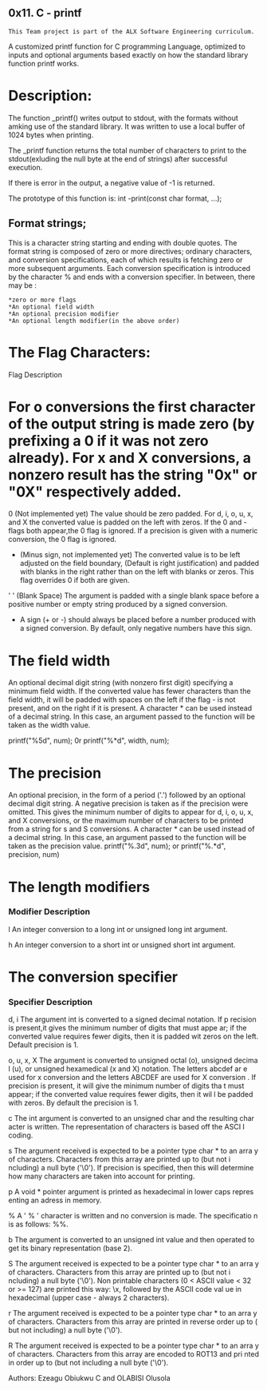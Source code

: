 ## 0x11. C - printf

	This Team project is part of the ALX Software Engineering curriculum.

A customized printf function for C programming Language, optimized to inputs and optional arguments based exactly on how the standard library function printf works.

# Description:
The function _printf() writes output to stdout, with the formats without amking use of the standard library.
It was written to use a local buffer of 1024 bytes when printing.

The _printf function returns the total number of characters to print to the stdout(exluding the null byte at the end of strings) after successful execution.

If there is error in the output, a negative value of -1 is returned.

The prototype of this function is: int -print(const char format, ...);

## Format strings;

This is a character string starting and ending with double quotes. The format string is composed of zero or more directives; ordinary characters, and conversion specifications, each of which results is fetching zero or more subsequent arguments.
Each conversion specification is introduced by the character % and ends with a conversion specifier. In between, there may be :

	*zero or more flags
	*An optional field width
	*An optional precision modifier
	*An optional length modifier(in the above order)

# The Flag Characters:

Flag	Description
#	For o conversions the first character of the output string is made zero (by prefixing a 0 if it was not zero already). For x and X conversions, a nonzero result has the string "0x" or "0X" respectively added.

0	(Not implemented yet) The value should be zero padded. For d, i, o, u, x, and X the converted value is padded on the left with zeros. If the 0 and - flags both appear,the 0 flag is ignored. If a precision is given with a numeric conversion, the 0 flag is ignored.

-	(Minus sign, not implemented yet) The converted value is to be left adjusted on the field boundary, (Default is right justification) and padded with blanks in the right rather than on the left with blanks or zeros. This flag overrides 0 if both are given.

' '	(Blank Space) The argument is padded with a single blank space before a positive number or empty string produced by a signed conversion.

+	A sign (+ or -) should always be placed before a number produced with a signed conversion. By default, only negative numbers have this sign.


# The field width

An optional decimal digit string (with nonzero first digit) specifying a minimum field width. If the converted value has fewer characters than the field width, it will be padded with spaces on the left if the flag - is not present, and on the right if it is present. A character * can be used instead of a decimal string. In this case, an argument passed to the function will be taken as the width value.

printf("%5d", num);    0r    printf("%*d", width, num);

# The precision

An optional precision, in the form of a period ('.') followed by an optional decimal digit string. A negative precision is taken as if the precision were omitted. This gives the minimum number of digits to appear for d, i, o, u, x, and X conversions, or the maximum number of characters to be printed from a string for s and S conversions. A character * can be used instead of a decimal string. In this case, an argument passed to the function will be taken as the precision value.
 printf("%.3d", num);     or    printf("%.*d", precision, num)

# The length modifiers

### Modifier	Description

l	An integer conversion to a long int or unsigned long int argument.

h	An integer conversion to a short int or unsigned short int argument.

# The conversion specifier

### Specifier	Description
d, i		The argument int is converted to a signed decimal notation. If p	recision is present,it gives the minimum number of digits that must appe	ar; if the converted value requires fewer digits, then it is padded wit 	zeros on the left. Default precision is 1.

o, u, x, X	The argument is converted to unsigned octal (o), unsigned decima	l (u), or unsigned hexamedical (x and X) notation. The letters abcdef ar	e used for x conversion and the letters ABCDEF are used for X conversion	. If precision is present, it will give the minimum number of digits tha	t must appear; if the converted value requires fewer digits, then it wil	l be padded with zeros. By default the precision is 1.

c	The int argument is converted to an unsigned char and the resulting char	acter is written. The representation of characters is based off the ASCI	I coding.

s	The argument received is expected to be a pointer type char * to an arra
	y of characters. Characters from this array are printed up to (but not i	ncluding) a null byte ('\0'). If precision is specified, then this will 	determine how many characters are taken into account for printing.

p	A void * pointer argument is printed as hexadecimal in lower caps repres	enting an adress in memory.

%	A ' % ' character is written and no conversion is made. The specificatio	n is as follows: %%.

b	The argument is converted to an unsigned int value and then operated to 	get its binary representation (base 2).

S	The argument received is expected to be a pointer type char * to an arra	y of characters. Characters from this array are printed up to (but not i	ncluding) a null byte ('\0'). Non printable characters (0 < ASCII value 	< 32 or >= 127) are printed this way: \x, followed by the ASCII code val	ue in hexadecimal (upper case - always 2 characters).

r	The argument received is expected to be a pointer type char * to an arra	y of characters. Characters from this array are printed in reverse order	up to (	but not including) a null byte ('\0').

R	The argument received is expected to be a pointer type char * to an arra	y of characters. Characters from this array are encoded to ROT13 and pri	nted in order up to (but not including a null byte ('\0').


Authors: Ezeagu Obiukwu C
and      OLABISI Olusola
